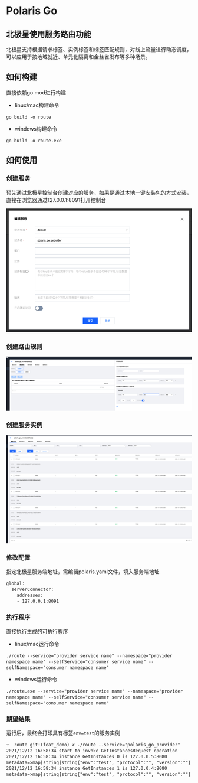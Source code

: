 # Polaris Go

## 北极星使用服务路由功能

北极星支持根据请求标签、实例标签和标签匹配规则，对线上流量进行动态调度，可以应用于按地域就近、单元化隔离和金丝雀发布等多种场景。

## 如何构建

直接依赖go mod进行构建

- linux/mac构建命令
```
go build -o route
```
- windows构建命令
```
go build -o route.exe
```

## 如何使用

### 创建服务

预先通过北极星控制台创建对应的服务，如果是通过本地一键安装包的方式安装，直接在浏览器通过127.0.0.1:8091打开控制台

![create_service](./image/create_service.png)

### 创建路由规则

![create_service_rule](./image/create_service_rule.png)

### 创建服务实例

![create_service_instances](./image/create_service_instances.png)

### 修改配置

指定北极星服务端地址，需编辑polaris.yaml文件，填入服务端地址

```
global:
  serverConnector:
    addresses:
    - 127.0.0.1:8091
```

### 执行程序

直接执行生成的可执行程序

- linux/mac运行命令
```
./route --service="provider service name" --namespace="provider namespace name" --selfService="consumer service name" --selfNamespace="consumer namespace name"
```

- windows运行命令
```
./route.exe --service="provider service name" --namespace="provider namespace name" --selfService="consumer service name" --selfNamespace="consumer namespace name"
```

### 期望结果

运行后，最终会打印具有标签`env=test`的服务实例

```
➜  route git:(feat_demo) ✗ ./route --service="polaris_go_provider"
2021/12/12 16:58:34 start to invoke GetInstancesRequest operation
2021/12/12 16:58:34 instance GetInstances 0 is 127.0.0.5:8080 metadata=>map[string]string{"env":"test", "protocol":"", "version":""}
2021/12/12 16:58:34 instance GetInstances 1 is 127.0.0.4:8080 metadata=>map[string]string{"env":"test", "protocol":"", "version":""}
```